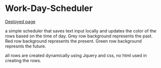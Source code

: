 # Work-Day-Scheduler
[Deployed page](https://waltoids.github.io/Work-Day-Scheduler/)

a simple scheduler that saves text input locally and updates the color of the rows based on the time of day.
Grey row background represents the past.
Red row background represents the present.
Green row background represnts the future.

all rows are created dynamically using Jquery and css, no html used in creating the rows.
